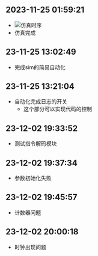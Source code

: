 ## 2023-11-25 01:59:21
* ![仿真时序](image.png)
* 仿真完成
  
## 23-11-25 13:02:49
* 完成sim的简易自动化
  
## 23-11-25 13:21:04
* 自动化完成日志的开关
    * 这个部分可以实现代码的控制
  
## 23-12-02 19:33:52
* 测试指令解码模块
  
## 23-12-02 19:37:34
* 参数初始化失败
  
## 23-12-02 19:45:57
* 计数器问题
  
## 23-12-02 20:00:18
* 时钟出现问题


